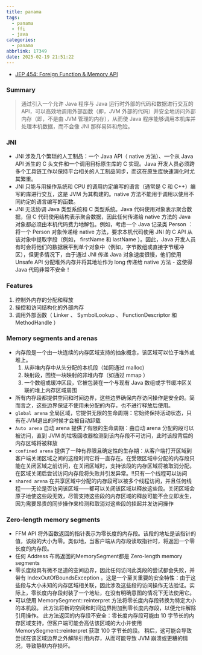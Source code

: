 ```yaml
---
title: panama
tags:
  - panama
  - ffi
  - java
categories:
  - panama
abbrlink: 17349
date: 2025-02-19 21:51:22
---
```


- [JEP 454: Foreign Function & Memory API](https://openjdk.org/jeps/454)

### Summary
> 通过引入一个允许 Java 程序与 Java 运行时外部的代码和数据进行交互的 API，可以高效地调用外部函数（即，JVM 外部的代码）并安全地访问外部内存（即，不是由 JVM 管理的内存），从而使 Java 程序能够调用本机库并处理本机数据，而不会像 JNI 那样易碎和危险。

### JNI
- JNI 涉及几个繁琐的人工制品：一个 Java API（ native 方法）、一个从 Java API 派生的 C 头文件和一个调用目标原生库的 C 实现。Java 开发人员必须跨多个工具链工作以保持平台相关的人工制品同步，而这在原生库快速演化时尤其繁重。
- JNI 只能与用操作系统和 CPU 的调用约定编写的语言（通常是 C 和 C++）编写的库进行交互，这是 JVM 为其构建的。native 方法不能用于调用以使用不同约定的语言编写的函数。
- JNI 无法协调 Java 类型系统和 C 类型系统。Java 代码使用对象表示聚合数据，但 C 代码使用结构表示聚合数据，因此任何传递给 native 方法的 Java 对象都必须由本机代码费力地解包。例如，考虑一个 Java 记录类 Person ：将一个 Person 对象传递给 native 方法，要求本机代码使用 JNI 的 C API 从该对象中提取字段（例如， firstName 和 lastName ）。因此，Java 开发人员有时会将他们的数据展平到单个对象中（例如，字节数组或直接字节缓冲区），但更多情况下，由于通过 JNI 传递 Java 对象速度很慢，他们使用 Unsafe API 分配堆外内存并将其地址作为 long 传递给 native 方法 - 这使得 Java 代码非常不安全！

### Features
1. 控制外内存的分配和释放
2. 操控和访问结构化的外部内存
3. 调用外部函数（ Linker 、 SymbolLookup 、 FunctionDescriptor 和 MethodHandle ）

### Memory segments and arenas
- 内存段是一个由一块连续的内存区域支持的抽象概念，该区域可以位于堆外或堆上。
  1. 从非堆内存中从头分配的本机段（如同通过 malloc)
  2. 映射段，围绕一块映射的非堆内存（如通过 mmap ）
  3. 一个数组或缓冲区段，它被包装在一个与现有 Java 数组或字节缓冲区关联的堆上内存区域周围
- 所有内存段都提供空间和时间边界，这些边界确保内存访问操作是安全的。简而言之，这些边界保证不使用未分配的内存，也不进行释放后使用。
- `global arena` 全局区域，它提供无限的生命周期：它始终保持活动状态，只有在JVM退出的时候才会被自动卸载
- `Auto arena` 自动 arena 提供了有限的生命周期：由自动 arena 分配的段可以被访问，直到 JVM 的垃圾回收器检测到该内存段不可访问，此时该段背后的内存区域将被释放
- `confined arena` 提供了一种有界限且确定性的生存期：从客户端打开区域到客户端关闭区域之间的这段时间它将一直存在。在受限区域中分配的内存段只能在关闭区域之前访问，在关闭区域时，支持该段的内存区域将被取消分配。在区域关闭后尝试访问内存段将失败并引发异常。!!只有一个线程可以访问
- `shared arena` 在共享区域中分配的内存段可以被多个线程访问，并且任何线程——无论是否访问该区域——都可以关闭该区域以释放这些段。关闭区域会原子地使这些段无效，尽管支持这些段的内存区域的释放可能不会立即发生，因为需要昂贵的同步操作来检测和取消对这些段的挂起并发访问操作

### Zero-length memory segments
- FFM API 将外函数返回的指针表示为零长度的内存段。该段的地址是该指针的值，该段的大小为零。类似地，当客户端从内存段读取指针时，将返回一个零长度的内存段。
- 任何 Address 布局返回的MemorySegment都是 Zero-length memory segments
- 零长度段具有微不足道的空间边界，因此任何访问此类段的尝试都会失败，并带有 IndexOutOfBoundsException 。这是一个至关重要的安全特性：由于这些段与大小未知的内存区域相关联，因此涉及这些段的访问操作无法验证。实际上，零长度内存段封装了一个地址，在没有明确意图的情况下无法使用它。
- 可以使用 MemorySegment::reinterpret 方法将零长度内存段转换为特定大小的本机段。 此方法将新的空间和时间边界附加到零长度内存段，以便允许解除引用操作。 此方法返回的内存段不安全：零长度内存段可能由 10 字节长的内存区域支持，但客户端可能会高估该区域的大小并使用 MemorySegment::reinterpret 获取 100 字节长的段。 稍后，这可能会导致尝试在该区域边界之外解除引用内存，从而可能导致 JVM 崩溃或更糟的情况，导致静默内存损坏。